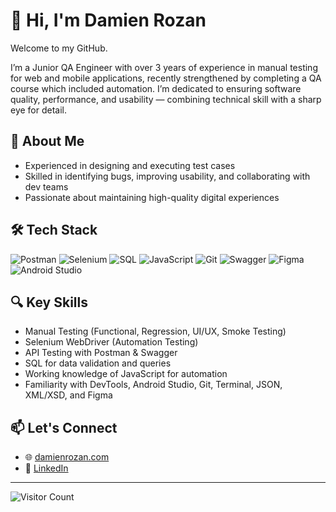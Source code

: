 # 👋 Hi, I'm Damien Rozan

Welcome to my GitHub.

I’m a Junior QA Engineer with over 3 years of experience in manual testing for web and mobile applications, recently strengthened by completing a QA course which included automation. I’m dedicated to ensuring software quality, performance, and usability — combining technical skill with a sharp eye for detail.

## 💼 About Me

- Experienced in designing and executing test cases  
- Skilled in identifying bugs, improving usability, and collaborating with dev teams  
- Passionate about maintaining high-quality digital experiences

## 🛠️ Tech Stack

![Postman](https://img.shields.io/badge/Postman-FF6C37?style=flat&logo=postman&logoColor=white)
![Selenium](https://img.shields.io/badge/Selenium-43B02A?style=flat&logo=selenium&logoColor=white)
![SQL](https://img.shields.io/badge/SQL-4479A1?style=flat&logo=postgresql&logoColor=white)
![JavaScript](https://img.shields.io/badge/JavaScript-F7DF1E?style=flat&logo=javascript&logoColor=black)
![Git](https://img.shields.io/badge/Git-F05032?style=flat&logo=git&logoColor=white)
![Swagger](https://img.shields.io/badge/Swagger-85EA2D?style=flat&logo=swagger&logoColor=black)
![Figma](https://img.shields.io/badge/Figma-F24E1E?style=flat&logo=figma&logoColor=white)
![Android Studio](https://img.shields.io/badge/Android%20Studio-3DDC84?style=flat&logo=android-studio&logoColor=white)

## 🔍 Key Skills

- Manual Testing (Functional, Regression, UI/UX, Smoke Testing)  
- Selenium WebDriver (Automation Testing)  
- API Testing with Postman & Swagger  
- SQL for data validation and queries  
- Working knowledge of JavaScript for automation  
- Familiarity with DevTools, Android Studio, Git, Terminal, JSON, XML/XSD, and Figma

## 📫 Let's Connect

- 🌐 [damienrozan.com](https://damienrozan.com)  
- 💼 [LinkedIn](https://www.linkedin.com/in/damienrozan)

---

![Visitor Count](https://komarev.com/ghpvc/?username=damienrozan&label=Profile%20views&color=0e75b6&style=flat)
